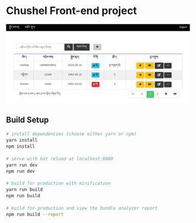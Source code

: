 # Chushel Front-end project

![Alt text](static/sprites/chushel-front.png?raw=true "Chushel Front")

## Build Setup

``` bash
# install dependencies (choose either yarn or npm)
yarn install
npm install

# serve with hot reload at localhost:8080
yarn run dev
npm run dev

# build for production with minification
yarn run build
npm run build

# build for production and view the bundle analyzer report
npm run build --report
```
